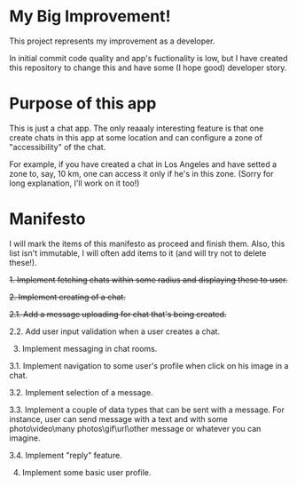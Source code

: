 # My Big Improvement!
This project represents my improvement as a developer.

In initial commit code quality and app's fuctionality is low, but I have created this repository to change this and have some (I hope good) developer story. 

# Purpose of this app
This is just a chat app. The only reaaaly interesting feature is that one create chats in this app at some location and can configure a zone of "accessibility" of the chat.

For example, if you have created a chat in Los Angeles and have setted a zone to, say, 10 km, one can access it only if he's in this zone. (Sorry for long explanation, I'll work on it too!)

# Manifesto
I will mark the items of this manifesto as proceed and finish them. Also, this list isn't immutable, I will often add items to it (and will try not to delete these!).

~~1. Implement fetching chats within some radius and displaying these to user.~~

~~2. Implement creating of a chat.~~

~~2.1. Add a message uploading for chat that's being created.~~

2.2. Add user input validation when a user creates a chat.

3. Implement messaging in chat rooms.

3.1. Implement navigation to some user's profile when click on his image in a chat.

3.2. Implement selection of a message.

3.3. Implement a couple of data types that can be sent with a message. For instance, user can send message with a text and with some photo\video\many photos\gif\url\other message or whatever you can imagine.

3.4. Implement "reply" feature.

4. Implement some basic user profile.
